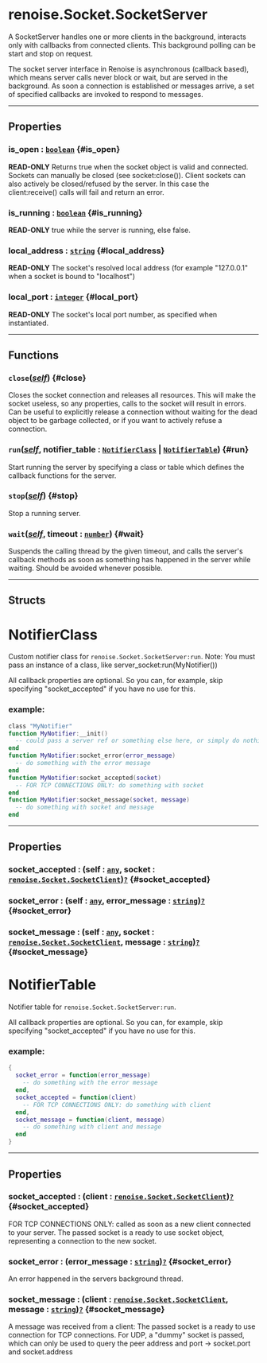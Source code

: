 # renoise.Socket.SocketServer  
A SocketServer handles one or more clients in the background, interacts
only with callbacks from connected clients. This background polling can be
start and stop on request.

The socket server interface in Renoise is asynchronous (callback based), which
means server calls never block or wait, but are served in the background.
As soon a connection is established or messages arrive, a set of specified
callbacks are invoked to respond to messages.  

---  
## Properties
### is_open : [`boolean`](../../API/builtins/boolean.md) {#is_open}
**READ-ONLY** Returns true when the socket object is valid and connected.
Sockets can manually be closed (see socket:close()). Client sockets can also
actively be closed/refused by the server. In this case the client:receive()
calls will fail and return an error.

### is_running : [`boolean`](../../API/builtins/boolean.md) {#is_running}
**READ-ONLY** true while the server is running, else false.

### local_address : [`string`](../../API/builtins/string.md) {#local_address}
**READ-ONLY** The socket's resolved local address (for example "127.0.0.1"
when a socket is bound to "localhost")

### local_port : [`integer`](../../API/builtins/integer.md) {#local_port}
**READ-ONLY** The socket's local port number, as specified when instantiated.

  

---  
## Functions
### `close`([*self*](../../API/builtins/self.md)) {#close}
Closes the socket connection and releases all resources. This will make
the socket useless, so any properties, calls to the socket will result in
errors. Can be useful to explicitly release a connection without waiting for
the dead object to be garbage collected, or if you want to actively refuse a
connection.
### `run`([*self*](../../API/builtins/self.md), notifier_table : [`NotifierClass`](#notifierclass) | [`NotifierTable`](#notifiertable)) {#run}
Start running the server by specifying a class or table which defines the
callback functions for the server.
### `stop`([*self*](../../API/builtins/self.md)) {#stop}
Stop a running server.
### `wait`([*self*](../../API/builtins/self.md), timeout : [`number`](../../API/builtins/number.md)) {#wait}
Suspends the calling thread by the given timeout, and calls the server's
callback methods as soon as something has happened in the server while
waiting. Should be avoided whenever possible.  



---  
## Structs  
# NotifierClass  
Custom notifier class for `renoise.Socket.SocketServer:run`.
Note: You must pass an instance of a class, like server_socket:run(MyNotifier())

All callback properties are optional. So you can, for example, skip specifying
"socket_accepted" if you have no use for this.

### example:
```lua
class "MyNotifier"
function MyNotifier:__init()
  -- could pass a server ref or something else here, or simply do nothing
end
function MyNotifier:socket_error(error_message)
  -- do something with the error message
end
function MyNotifier:socket_accepted(socket)
  -- FOR TCP CONNECTIONS ONLY: do something with socket
end
function MyNotifier:socket_message(socket, message)
  -- do something with socket and message
end
```  

---  
## Properties
### socket_accepted : (self : [`any`](../../API/builtins/any.md), socket : [`renoise.Socket.SocketClient`](../../API/renoise/renoise.Socket.SocketClient.md))[`?`](../../API/builtins/nil.md) {#socket_accepted}
### socket_error : (self : [`any`](../../API/builtins/any.md), error_message : [`string`](../../API/builtins/string.md))[`?`](../../API/builtins/nil.md) {#socket_error}
### socket_message : (self : [`any`](../../API/builtins/any.md), socket : [`renoise.Socket.SocketClient`](../../API/renoise/renoise.Socket.SocketClient.md), message : [`string`](../../API/builtins/string.md))[`?`](../../API/builtins/nil.md) {#socket_message}
  

  
# NotifierTable  
Notifier table for `renoise.Socket.SocketServer:run`.

All callback properties are optional. So you can, for example, skip specifying
"socket_accepted" if you have no use for this.

### example:
```lua
{
  socket_error = function(error_message)
    -- do something with the error message
  end,
  socket_accepted = function(client)
    -- FOR TCP CONNECTIONS ONLY: do something with client
  end,
  socket_message = function(client, message)
    -- do something with client and message
  end
}
```  

---  
## Properties
### socket_accepted : (client : [`renoise.Socket.SocketClient`](../../API/renoise/renoise.Socket.SocketClient.md))[`?`](../../API/builtins/nil.md) {#socket_accepted}
FOR TCP CONNECTIONS ONLY: called as soon as a new client
connected to your server. The passed socket is a ready to use socket
object, representing a connection to the new socket.

### socket_error : (error_message : [`string`](../../API/builtins/string.md))[`?`](../../API/builtins/nil.md) {#socket_error}
An error happened in the servers background thread.

### socket_message : (client : [`renoise.Socket.SocketClient`](../../API/renoise/renoise.Socket.SocketClient.md), message : [`string`](../../API/builtins/string.md))[`?`](../../API/builtins/nil.md) {#socket_message}
A message was received from a client: The passed socket is a ready
to use connection for TCP connections. For UDP, a "dummy" socket is
passed, which can only be used to query the peer address and port
-> socket.port and socket.address

  

  

